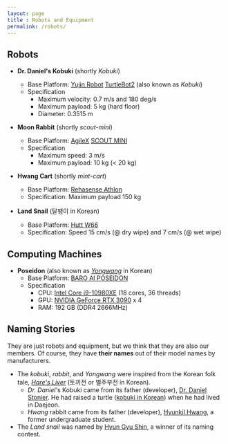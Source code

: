 ```yaml
---
layout: page
title : Robots and Equipment
permalink: /robots/
---
```


## Robots
* **Dr. Daniel's Kobuki** (shortly _Kobuki_)
  * Base Platform: [Yujin Robot](https://yujinrobot.com/) [TurtleBot2](https://www.turtlebot.com/turtlebot2/) (also known as _Kobuki_)
  * Specification
    * Maximum velocity: 0.7 m/s and 180 deg/s
    * Maximum payload: 5 kg (hard floor)
    * Diameter: 0.3515 m
* **Moon Rabbit** (shortly _scout-mini_)
  * Base Platform: [AgileX](https://global.agilex.ai/) [SCOUT MINI](https://global.agilex.ai/chassis/11)
  * Specification
    * Maximum speed: 3 m/s
    * Maximum payload: 10 kg (< 20 kg)

* **Hwang Cart** (shortly _mint-cart_)
  * Base Platform: [Rehasense Athlon](http://rehasensekorea.com/bbs/products/athlon.php)
  * Specification: Maximum payload 150 kg
* **Land Snail** (달팽이 in Korean)
  * Base Platform: [Hutt W66](https://huttcleantech.com/collections/hutt-robot)
  * Specification: Speed 15 cm/s (@ dry wipe) and 7 cm/s (@ wet wipe)


## Computing Machines
* **Poseidon** (also known as _[Yongwang](https://en.wikipedia.org/wiki/Yongwang)_ in Korean)
  * Base Platform: [BARO AI POSEIDON](https://www.baroai.com/poseidon)
  * Specification
    * CPU: [Intel Core i9-10980XE](https://www.intel.com/content/www/us/en/products/sku/198017/intel-core-i910980xe-extreme-edition-processor-24-75m-cache-3-00-ghz/specifications.html) (18 cores, 36 threads)
    * GPU: [NVIDIA GeForce RTX 3090](https://www.nvidia.com/en-us/geforce/graphics-cards/30-series/rtx-3090/) x 4
    * RAM: 192 GB (DDR4 2666MHz)

## Naming Stories
They are just robots and equipment, but we think that they are also our members. Of course, they have **their names** out of their model names by manufacturers.

* The _kobuki_, _rabbit_, and _Yongwang_ were inspired from the Korean folk tale, _[Hare's Liver](https://folkency.nfm.go.kr/en/topic/detail/5998)_ (토끼전 or 별주부전 in Korean).
    * _Dr. Daniel_'s Kobuki came from its father (developer), [Dr. Daniel Stonier](https://github.com/stonier). He had raised a turtle ([kobuki in Korean](https://translate.google.com/?sl=auto&tl=ko&text=turtle&op=translate)) when he had lived in Daejeon.
    * _Hwang_ rabbit came from its father (developer), [Hyunkil Hwang](https://github.com/Hyunkil76), a former undergraduate student.
* The _Land snail_ was named by [Hyun Gyu Shin](https://github.com/ufshg), a winner of its naming contest.